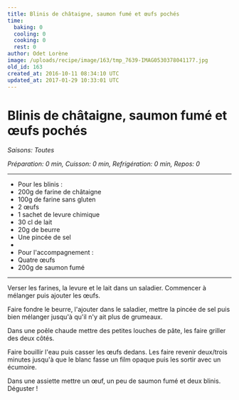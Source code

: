 ```yaml
---
title: Blinis de châtaigne, saumon fumé et œufs pochés
time:
  baking: 0
  cooling: 0
  cooking: 0
  rest: 0
author: Odet Lorène
image: /uploads/recipe/image/163/tmp_7639-IMAG0530378041177.jpg
old_id: 163
created_at: 2016-10-11 08:34:10 UTC
updated_at: 2017-01-29 10:33:01 UTC
---
```


# Blinis de châtaigne, saumon fumé et œufs pochés

_Saisons: Toutes_

_Préparation: 0 min, Cuisson: 0 min, Refrigération: 0 min, Repos: 0_

---

- Pour les blinis :
- 200g de farine de châtaigne
- 100g de farine sans gluten
- 2 œufs
- 1 sachet de levure chimique
- 30 cl de lait
- 20g de beurre
- Une pincée de sel
-
- Pour l'accompagnement :
- Quatre œufs
- 200g de saumon fumé

---

Verser les farines, la levure et le lait dans un saladier. Commencer à mélanger puis ajouter les œufs.

Faire fondre le beurre, l'ajouter dans le saladier, mettre la pincée de sel puis bien mélanger jusqu'à qu'il n'y ait plus de grumeaux.

Dans une poêle chaude mettre des petites louches de pâte, les faire griller des deux côtés.

Faire bouillir l'eau puis casser les œufs dedans. Les faire revenir deux/trois minutes jusqu'à que le blanc fasse un film opaque puis les sortir avec un écumoire.

Dans une assiette mettre un œuf, un peu de saumon fumé et deux blinis. Déguster !
